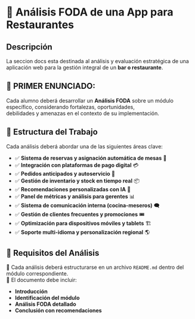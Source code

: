 # 📌 Análisis FODA de una App para Restaurantes  

##  Descripción  
La seccion docs esta destinada al análisis y evaluación estratégica de una aplicación web para la gestión integral de un **bar o restaurante**.  

## 🔹 PRIMER ENUNCIADO:
Cada alumno deberá desarrollar un **Análisis FODA** sobre un módulo específico, considerando fortalezas, oportunidades,  
debilidades y amenazas en el contexto de su implementación.  

## 📂 Estructura del Trabajo  
Cada análisis deberá abordar una de las siguientes áreas clave:  

- ✅ **Sistema de reservas y asignación automática de mesas** 🏨  
- ✅ **Integración con plataformas de pago digital** 💳  
- ✅ **Pedidos anticipados y autoservicio** 📱  
- ✅ **Gestión de inventario y stock en tiempo real** 📦  
- ✅ **Recomendaciones personalizadas con IA** 🤖  
- ✅ **Panel de métricas y análisis para gerentes** 📊  
- ✅ **Sistema de comunicación interna (cocina-meseros)** 🗨️  
- ✅ **Gestión de clientes frecuentes y promociones** 🎟️  
- ✅ **Optimización para dispositivos móviles y tablets** 🏗️  
- ✅ **Soporte multi-idioma y personalización regional** 🌎  

## 📌 Requisitos del Análisis  
📎 Cada análisis deberá estructurarse en un archivo `README.md` dentro del módulo correspondiente.  
📎 El documento debe incluir:  
   - **Introducción**  
   - **Identificación del módulo**  
   - **Análisis FODA detallado**  
   - **Conclusión con recomendaciones**   
